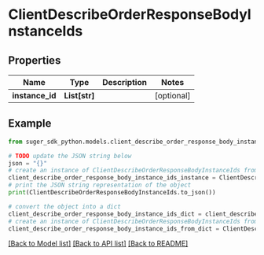 # ClientDescribeOrderResponseBodyInstanceIds


## Properties

Name | Type | Description | Notes
------------ | ------------- | ------------- | -------------
**instance_id** | **List[str]** |  | [optional] 

## Example

```python
from suger_sdk_python.models.client_describe_order_response_body_instance_ids import ClientDescribeOrderResponseBodyInstanceIds

# TODO update the JSON string below
json = "{}"
# create an instance of ClientDescribeOrderResponseBodyInstanceIds from a JSON string
client_describe_order_response_body_instance_ids_instance = ClientDescribeOrderResponseBodyInstanceIds.from_json(json)
# print the JSON string representation of the object
print(ClientDescribeOrderResponseBodyInstanceIds.to_json())

# convert the object into a dict
client_describe_order_response_body_instance_ids_dict = client_describe_order_response_body_instance_ids_instance.to_dict()
# create an instance of ClientDescribeOrderResponseBodyInstanceIds from a dict
client_describe_order_response_body_instance_ids_from_dict = ClientDescribeOrderResponseBodyInstanceIds.from_dict(client_describe_order_response_body_instance_ids_dict)
```
[[Back to Model list]](../README.md#documentation-for-models) [[Back to API list]](../README.md#documentation-for-api-endpoints) [[Back to README]](../README.md)


